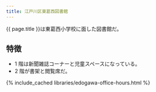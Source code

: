 ```yaml
---
title: 江戸川区東葛西図書館
---
```


{{ page.title }}は東葛西小学校に面した図書館だ。

## 特徴

* 1 階は新聞雑誌コーナーと児童スペースになっている。
* 2 階が書架と閲覧席だ。

{% include_cached libraries/edogawa-office-hours.html %}
